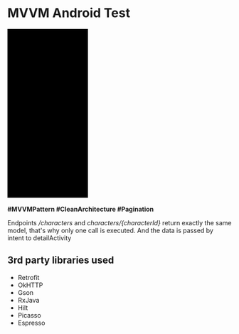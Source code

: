 # MVVM Android Test

<img src="/howworks.gif" height="380" />

**#MVVMPattern #CleanArchitecture #Pagination**

Endpoints */characters* and *characters/{characterId}* return exactly the same model, that's why only one call is executed. And the data is passed by intent to detailActivity

## 3rd party libraries used 
- Retrofit
- OkHTTP
- Gson
- RxJava
- Hilt
- Picasso
- Espresso
